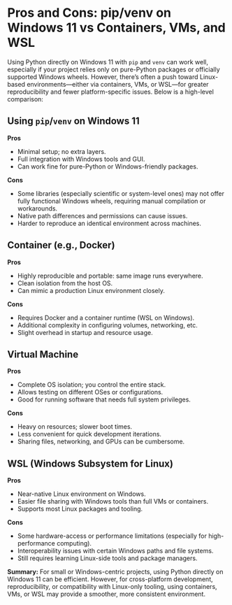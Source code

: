 # Pros and Cons: pip/venv on Windows 11 vs Containers, VMs, and WSL

Using Python directly on Windows 11 with `pip` and `venv` can work well, especially if your project relies only on pure-Python packages or officially supported Windows wheels. However, there’s often a push toward Linux-based environments—either via containers, VMs, or WSL—for greater reproducibility and fewer platform-specific issues. Below is a high-level comparison:

## Using `pip`/`venv` on Windows 11
**Pros**
- Minimal setup; no extra layers.
- Full integration with Windows tools and GUI.
- Can work fine for pure-Python or Windows-friendly packages.

**Cons**
- Some libraries (especially scientific or system-level ones) may not offer fully functional Windows wheels, requiring manual compilation or workarounds.
- Native path differences and permissions can cause issues.
- Harder to reproduce an identical environment across machines.

## Container (e.g., Docker)
**Pros**
- Highly reproducible and portable: same image runs everywhere.
- Clean isolation from the host OS.
- Can mimic a production Linux environment closely.

**Cons**
- Requires Docker and a container runtime (WSL on Windows).
- Additional complexity in configuring volumes, networking, etc.
- Slight overhead in startup and resource usage.

## Virtual Machine
**Pros**
- Complete OS isolation; you control the entire stack.
- Allows testing on different OSes or configurations.
- Good for running software that needs full system privileges.

**Cons**
- Heavy on resources; slower boot times.
- Less convenient for quick development iterations.
- Sharing files, networking, and GPUs can be cumbersome.

## WSL (Windows Subsystem for Linux)
**Pros**
- Near-native Linux environment on Windows.
- Easier file sharing with Windows tools than full VMs or containers.
- Supports most Linux packages and tooling.

**Cons**
- Some hardware-access or performance limitations (especially for high-performance computing).
- Interoperability issues with certain Windows paths and file systems.
- Still requires learning Linux-side tools and package managers.

**Summary:**
For small or Windows-centric projects, using Python directly on Windows 11 can be efficient. However, for cross-platform development, reproducibility, or compatibility with Linux-only tooling, using containers, VMs, or WSL may provide a smoother, more consistent environment.

